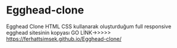 # Egghead-clone
 Egghead Clone
 HTML CSS kullanarak oluşturduğum full responsive egghead sitesinin kopyası
 GO LİNK->>>>> https://ferhattsimsek.github.io/Egghead-clone/
